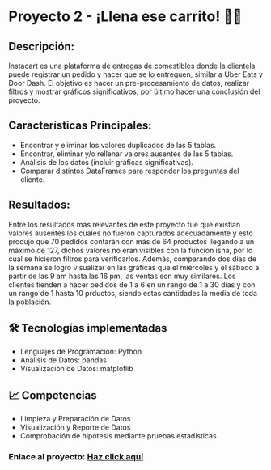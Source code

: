 # Proyecto 2 - ¡Llena ese carrito! 🛒🛒 

## Descripción: 
Instacart es una plataforma de entregas de comestibles donde la clientela puede registrar un pedido y hacer que se lo entreguen, similar a Uber Eats y Door Dash. El objetivo es hacer un pre-procesamiento de datos, realizar filtros y mostrar gráficos significativos, por último hacer una conclusión del proyecto.

## Características Principales:
- Encontrar y eliminar los valores duplicados de las 5 tablas.
- Encontrar, eliminar y/o rellenar valores ausentes de las 5 tablas. 
- Análisis de los datos (incluir gráficas significativas).
- Comparar distintos DataFrames para responder los preguntas del cliente. 

## Resultados:
Entre los resultados más relevantes de este proyecto fue que existían valores ausentes los cuales no fueron capturados adecuadamente y esto produjo que 70 pedidos contarán con más de 64 productos llegando a un máximo de 127, dichos valores no eran visibles con la funcion isna, por lo cual se hicieron filtros para verificarlos.
Además, comparando dos días de la semana se logro visualizar en las gráficas que el miércoles y el sábado a partir de las 9 am hasta las 16 pm, las ventas son muy similares. Los clientes tienden a hacer pedidos de 1 a 6 en un rango de 1 a 30 días y con un rango de 1 hasta 10 prductos, siendo estas cantidades la media de toda la población.

## 🛠️ Tecnologías implementadas
* Lenguajes de Programación: Python
* Análisis de Datos: pandas
* Visualización de Datos: matplotlib

## 📈 Competencias
* Limpieza y Preparación de Datos
* Visualización y Reporte de Datos
* Comprobación de hipótesis mediante pruebas estadísticas 

### Enlace al proyecto: [Haz click aquí](https://github.com/Hectorcidps/Portfolio_DA/blob/master/Proyecto%202%20-%20Llena%20ese%20carrito/Llena%20ese%20carrito.ipynb) 
